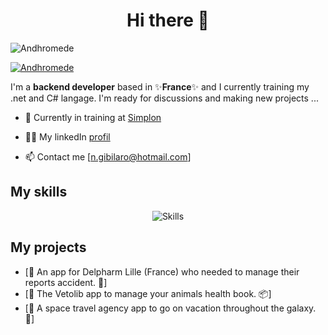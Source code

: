 
<!--
**Andhromede/Andhromede** is a ✨ _special_ ✨ repository because its `README.md` (this file) appears on your GitHub profile.

Here are some ideas to get you started:

- 🔭 I’m currently working on ...
- 🌱 I’m currently learning ...
- 👯 I’m looking to collaborate on ...
- 🤔 I’m looking for help with ...
- 💬 Ask me about ...
- 📫 How to reach me: ...
- 😄 Pronouns: ...
- ⚡ Fun fact: ...
-->



<h1 align="center">Hi there 👋</h1>

<!-- <p align="center">
  <a href="https://www.victor-de-la-fouchardiere.fr/">Website</a> •
  <a href="https://twitter.com/TrustedSheriff">Twitter</a> •
  <a href="https://www.linkedin.com/in/nathalie-g-206868205/">Linkedin</a>
</p> -->

<p align="left"> <img src="https://komarev.com/ghpvc/?username=Andhromede&label=Profile%20views&color=0e75b6&style=flat" alt="Andhromede"/></p>

<p align="left"> 
    <a href="https://github.com/ryo-ma/github-profile-trophy">
        <img src="https://github-profile-trophy.vercel.app/?username=Andhromede" alt="Andhromede"/>
    </a>
</p>


I'm a __backend developer__ based in ✨__France__✨ and I currently training my .net and C# langage. I'm ready for discussions and making new projects ...

* 💼 Currently in training at [Simplon](https://simplon.co/) <br/>
<!-- * 🔖 Discover my [Curriculum Vitae](https://www.victor-de-la-fouchardiere.fr/pdf/CV-Victor-de-la-Fouchardiere.pdf)<br/> -->
* 👨‍💻 My linkedIn [profil](https://www.linkedin.com/in/nathalie-g-206868205/) <br/>
<!-- * ✍🏻 My linkedIn [profil](https://www.linkedin.com/in/nathalie-g-206868205/) <br/> -->
* 📫 Contact me [n.gibilaro@hotmail.com]

## My skills

<p align="center">
  <img align="center" alt="Skills" src="https://zupimages.net/up/23/21/8nb5.png"/>
</p>

<!-- # My song of the moment -->

<!-- [![Spotify](https://github.com/viclafouch/viclafouch/blob/master/img/spotify-480.png)](https://open.spotify.com/track/1HC3nSraaRQ82RJP4TjYTX?si=H27zhrzZQLKeXZoq0rLUNw) -->

## My projects

<!-- BLOG-POST-LIST:START -->
<!-- - [👑 An app for Delpharm Lille (France) who needed to manage their reports accident 🔐](https://dev.to/viclafouch/create-a-secure-chat-application-with-react-hooks-firebase-and-seald-2bc1) -->

- [🔐 An app for Delpharm Lille (France) who needed to manage their reports accident. 🔐]
- [🍿 The Vetolib app to manage your animals health book. 📦]
- [🤝 A space travel agency app to go on vacation throughout the galaxy.  🍭]
<!-- BLOG-POST-LIST:END -->

<br/>
<br/>

<!-- ![Visitors](https://visitor-badge.laobi.icu/badge?page_id=viclafouch.viclafouch) -->